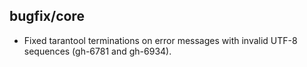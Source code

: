 ## bugfix/core

* Fixed tarantool terminations on error messages with invalid UTF-8
  sequences (gh-6781 and gh-6934).
